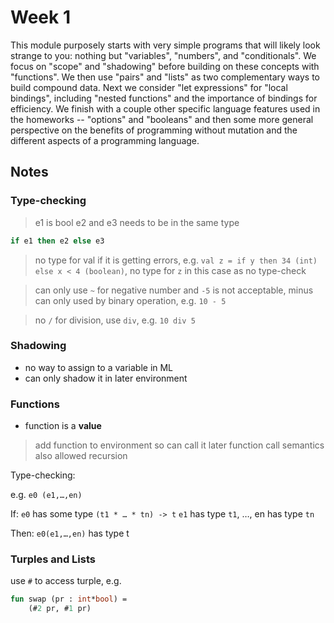 # Week 1

This module purposely starts with very simple programs that will likely look strange to you: nothing but "variables", "numbers", and "conditionals". We focus on "scope" and "shadowing" before building on these concepts with "functions". We then use "pairs" and "lists" as two complementary ways to build compound data. Next we consider "let expressions" for "local bindings", including "nested functions" and the importance of bindings for efficiency. We finish with a couple other specific language features used in the homeworks -- "options" and "booleans" and then some more general perspective on the benefits of programming without mutation and the different aspects of a programming language. 

## Notes

### Type-checking

> e1 is bool
> e2 and e3 needs to be in the same type

```ml
if e1 then e2 else e3
```

> no type for val if it is getting errors, e.g. `val z = if y then 34 (int) else x < 4 (boolean)`, no type for `z` in this case as no type-check

> can only use `~` for negative number and `-5` is not acceptable, minus can only used by binary operation, e.g. `10 - 5`

> no `/` for division, use `div`, e.g. `10 div 5`

### Shadowing

- no way to assign to a variable in ML
- can only shadow it in later environment

### Functions

- function is a **value**

> add function to environment so can call it later
> function call semantics also allowed recursion

Type-checking:

e.g. `e0 (e1,…,en)`

If:
`e0`  has some type `(t1 * … * tn) -> t`
`e1` has type `t1`,   …,    en has type `tn`

Then:
`e0(e1,…,en)` has type t

### Turples and Lists

use `#` to access turple, e.g. 

```ml
fun swap (pr : int*bool) =
    (#2 pr, #1 pr)
```